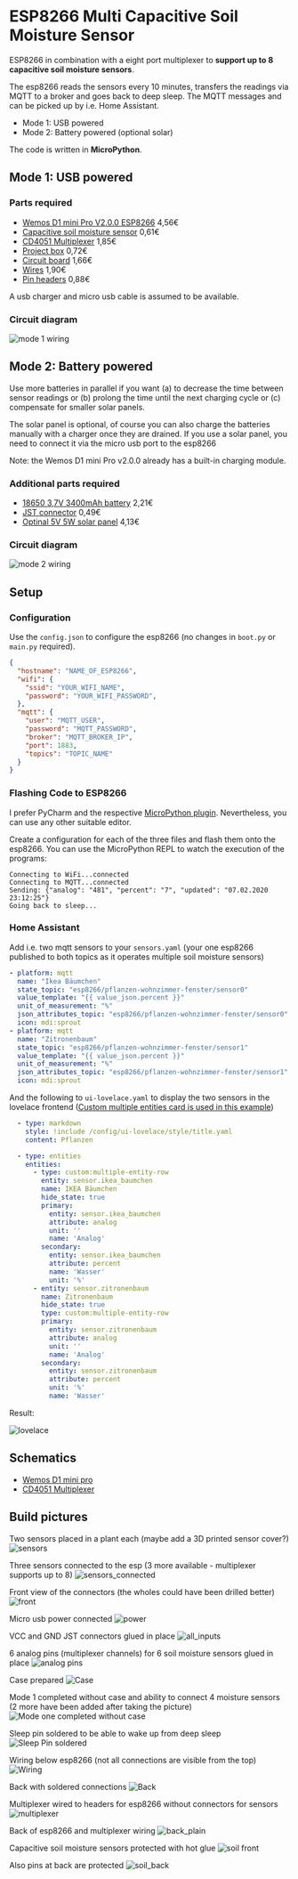 # ESP8266 Multi Capacitive Soil Moisture Sensor

ESP8266 in combination with a eight port multiplexer to **support up to 8 capacitive soil moisture sensors**.

The esp8266 reads the sensors every 10 minutes, transfers the readings via MQTT to a broker and goes back to deep sleep. The MQTT messages and can be picked up by i.e. Home Assistant.

- Mode 1: USB powered
- Mode 2: Battery powered (optional solar)

The code is written in **MicroPython**.

## Mode 1: USB powered

### Parts required

- [Wemos D1 mini Pro V2.0.0 ESP8266](https://www.aliexpress.com/item/32724692514.html) 4,56€
- [Capacitive soil moisture sensor](https://www.aliexpress.com/item/32863717622.html) 0,61€
- [CD4051 Multiplexer](https://www.aliexpress.com/item/32424603555.html) 1,85€
- [Project box](https://www.aliexpress.com/item/4000392100897.html) 0,72€
- [Circuit board](https://www.aliexpress.com/item/1848518580.html) 1,66€
- [Wires](https://www.aliexpress.com/item/4000329909050.html) 1,90€
- [Pin headers](https://www.aliexpress.com/item/32861400498.html) 0,88€

A usb charger and micro usb cable is assumed to be available.

### Circuit diagram

![mode 1 wiring](circuit%20drawings/usb_powered.JPG)

## Mode 2: Battery powered

Use more batteries in parallel if you want (a) to decrease the time between sensor readings or (b) prolong the time until the next charging cycle or (c) compensate for smaller solar panels.

The solar panel is optional, of course you can also charge the batteries manually with a charger once they are drained. If you use a solar panel, you need to connect it via the micro usb port to the esp8266

Note: the Wemos D1 mini Pro v2.0.0 already has a built-in charging module. 

### Additional parts required

- [18650 3,7V 3400mAh battery](https://www.aliexpress.com/item/33016517000.html) 2,21€
- [JST connector](https://www.aliexpress.com/item/33027366342.html) 0,49€
- [Optinal 5V 5W solar panel](https://www.aliexpress.com/item/32952130996.html) 4,13€

### Circuit diagram

![mode 2 wiring](circuit%20drawings/battery_powered.JPG)

## Setup

### Configuration

Use the `config.json` to configure the esp8266 (no changes in `boot.py` or `main.py` required).

```json
{
  "hostname": "NAME_OF_ESP8266",
  "wifi": {
    "ssid": "YOUR_WIFI_NAME",
    "password": "YOUR_WIFI_PASSWORD",
  },
  "mqtt": {
    "user": "MQTT_USER",
    "password": "MQTT_PASSWORD",
    "broker": "MQTT_BROKER_IP",
    "port": 1883,
    "topics": "TOPIC_NAME"
  }
}
```

### Flashing Code to ESP8266

I prefer PyCharm and the respective [MicroPython plugin](https://blog.jetbrains.com/pycharm/2018/01/micropython-plugin-for-pycharm/). Nevertheless, you can use any other suitable editor.

Create a configuration for each of the three files and flash them onto the esp8266. You can use the MicroPython REPL to watch the execution of the programs:

```
Connecting to WiFi...connected
Connecting to MQTT...connected
Sending: {"analog": "481", "percent": "7", "updated": "07.02.2020 23:12:25"} 
Going back to sleep...
```

### Home Assistant

Add i.e. two mqtt sensors to your `sensors.yaml` (your one esp8266 published to both topics as it operates multiple soil moisture sensors)

```yaml
- platform: mqtt
  name: "Ikea Bäumchen"
  state_topic: "esp8266/pflanzen-wohnzimmer-fenster/sensor0"
  value_template: "{{ value_json.percent }}"
  unit_of_measurement: "%"
  json_attributes_topic: "esp8266/pflanzen-wohnzimmer-fenster/sensor0"
  icon: mdi:sprout
- platform: mqtt
  name: "Zitronenbaum"
  state_topic: "esp8266/pflanzen-wohnzimmer-fenster/sensor1"
  value_template: "{{ value_json.percent }}"
  unit_of_measurement: "%"
  json_attributes_topic: "esp8266/pflanzen-wohnzimmer-fenster/sensor1"
  icon: mdi:sprout
```

And the following to `ui-lovelace.yaml` to display the two sensors in the lovelace frontend ([Custom multiple entities card is used in this example](https://github.com/benct/lovelace-multiple-entity-row))

```yaml
  - type: markdown
    style: !include /config/ui-lovelace/style/title.yaml
    content: Pflanzen

  - type: entities
    entities:
      - type: custom:multiple-entity-row
        entity: sensor.ikea_baumchen
        name: IKEA Bäumchen
        hide_state: true
        primary:
          entity: sensor.ikea_baumchen
          attribute: analog
          unit: ''
          name: 'Analog'
        secondary:
          entity: sensor.ikea_baumchen
          attribute: percent
          name: 'Wasser'
          unit: '%'
      - entity: sensor.zitronenbaum
        name: Zitronenbaum
        hide_state: true
        type: custom:multiple-entity-row
        primary:
          entity: sensor.zitronenbaum
          attribute: analog
          unit: ''
          name: 'Analog'
        secondary:
          entity: sensor.zitronenbaum
          attribute: percent
          unit: '%'
          name: 'Wasser'
```

Result:

![lovelace](build%20pictures/homeassistant.png)

## Schematics

- [Wemos D1 mini pro](https://wiki.wemos.cc/products:d1:d1_mini_pro)
- [CD4051 Multiplexer](http://www.ti.com/lit/ds/schs047i/schs047i.pdf)

## Build pictures
Two sensors placed in a plant each (maybe add a 3D printed sensor cover?)
![sensors](build%20pictures/sensors.jpg)

Three sensors connected to the esp (3 more available - multiplexer supports up to 8)
![sensors_connected](build%20pictures/sensors_connected.jpg)

Front view of the connectors (the wholes could have been drilled better)
![front](build%20pictures/front.jpg)

Micro usb power connected
![power](build%20pictures/power.jpg)

VCC and GND JST connectors glued in place
![all_inputs](build%20pictures/all_inputs.jpg)

6 analog pins (multiplexer channels) for 6 soil moisture sensors glued in place
![analog pins](build%20pictures/analog_pins.jpg)

Case prepared
![Case](build%20pictures/case.jpg)

Mode 1 completed without case and ability to connect 4 moisture sensors (2 more have been added after taking the picture)
![Mode one completed without case](build%20pictures/mode_one_completed_without_case.jpg)

Sleep pin soldered to be able to wake up from deep sleep
![Sleep Pin soldered](build%20pictures/sleep_pin_soldered.jpg)

Wiring below esp8266 (not all connections are visible from the top)
![Wiring](build%20pictures/wiring.jpg)

Back with soldered connections
![Back](build%20pictures/back.jpg)

Multiplexer wired to headers for esp8266 without connectors for sensors
![multiplexer](build%20pictures/multiplexer.jpg)

Back of esp8266 and multiplexer wiring
![back_plain](build%20pictures/back_plain.jpg)

Capacitive soil moisture sensors protected with hot glue
![soil front](build%20pictures/soil_front.jpg)

Also pins at back are protected 
![soil_back](build%20pictures/soil_back.jpg)
